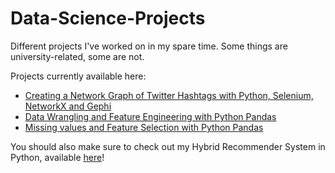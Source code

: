 # Data-Science-Projects
Different projects I've worked on in my spare time. Some things are university-related, some are not.

Projects currently available here:
  - [Creating a Network Graph of Twitter Hashtags with Python, Selenium, NetworkX and Gephi](https://github.com/SebastianRokholt/Data-Science-Projects/blob/master/Projects/Creating%20a%20Network%20Graph%20of%20Twitter%20Hashtags%20with%20Python%2C%20NetworkX%20and%20Gephi.ipynb)
  - [Data Wrangling and Feature Engineering with Python Pandas](https://github.com/SebastianRokholt/Data-Science-Projects/blob/master/Projects/Data_Wrangling.ipynb)
  - [Missing values and Feature Selection with Python Pandas](https://github.com/SebastianRokholt/Data-Science-Projects/blob/master/Projects/Missing_Data_and_Feature_Extraction.ipynb)

You should also make sure to check out my Hybrid Recommender System in Python, available [here](https://github.com/SebastianRokholt/Hybrid-Recommender-System)!
